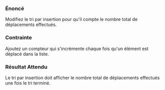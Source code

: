 ### Énoncé

Modifiez le tri par insertion pour qu'il compte le nombre total de déplacements effectués.

### Contrainte

Ajoutez un compteur qui s'incrémente chaque fois qu'un élément est déplacé dans la liste.

### Résultat Attendu

Le tri par insertion doit afficher le nombre total de déplacements effectués une fois le tri terminé.